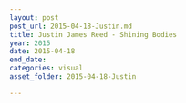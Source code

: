 ```yaml
---
layout: post
post_url: 2015-04-18-Justin.md
title: Justin James Reed - Shining Bodies
year: 2015
date: 2015-04-18
end_date: 
categories: visual
asset_folder: 2015-04-18-Justin

---
```

